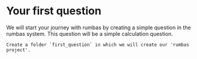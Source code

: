 # Your first question

We will start your journey with rumbas by creating a simple question in the rumbas system. This question will be a simple calculation question. 


```admonish question title="Task"
Create a folder `first_question` in which we will create our 'rumbas project'. 
```